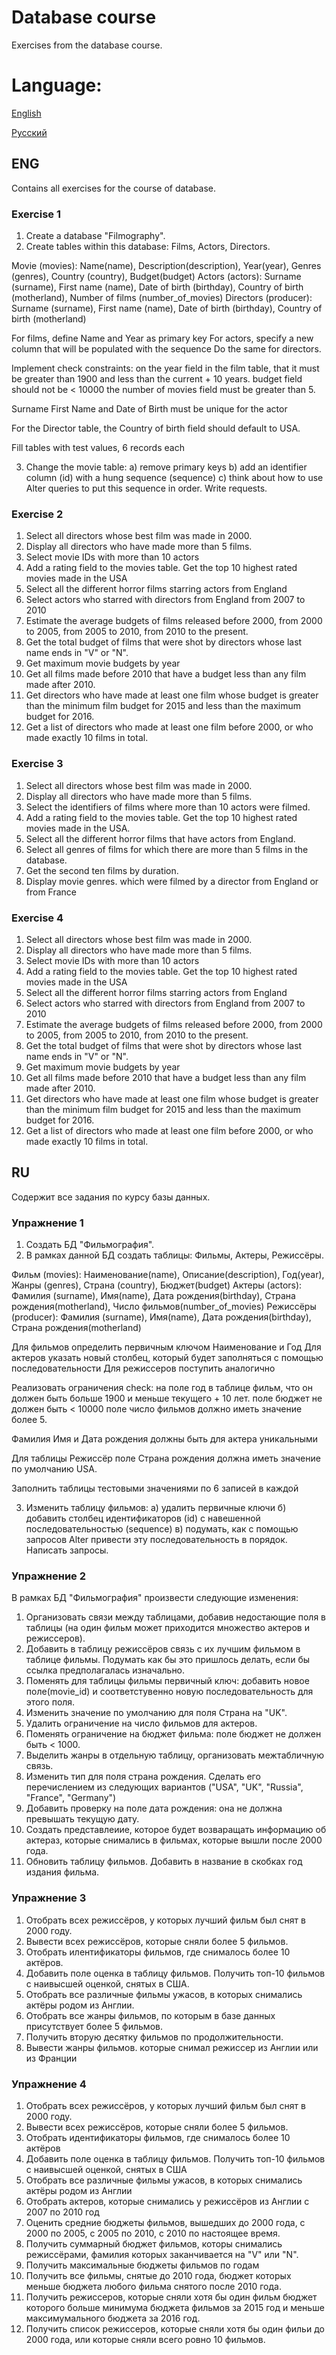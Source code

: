 # Database course
Exercises from the database course.
# Language:
[English](https://github.com/l0w0l-Y/database-course#eng)

[Русский](https://github.com/l0w0l-Y/database-course#ru)

## ENG
Contains all exercises for the course of database.
### Exercise 1
1. Create a database "Filmography".
2. Create tables within this database: Films, Actors, Directors.

Movie (movies): Name(name), Description(description), Year(year), Genres (genres), Country (country), Budget(budget)
Actors (actors): Surname (surname), First name (name), Date of birth (birthday), Country of birth (motherland), Number of films (number_of_movies)
Directors (producer): Surname (surname), First name (name), Date of birth (birthday), Country of birth (motherland)

For films, define Name and Year as primary key
For actors, specify a new column that will be populated with the sequence
Do the same for directors.

Implement check constraints:
on the year field in the film table, that it must be greater than 1900 and less than the current + 10 years.
budget field should not be < 10000
the number of movies field must be greater than 5.

Surname First Name and Date of Birth must be unique for the actor

For the Director table, the Country of birth field should default to USA.

Fill tables with test values, 6 records each
 
3. Change the movie table:
a) remove primary keys
b) add an identifier column (id) with a hung sequence (sequence)
c) think about how to use Alter queries to put this sequence in order. Write requests.
### Exercise 2
1. Select all directors whose best film was made in 2000.
2. Display all directors who have made more than 5 films.
3. Select movie IDs with more than 10 actors
4. Add a rating field to the movies table. Get the top 10 highest rated movies made in the USA
5. Select all the different horror films starring actors from England
6. Select actors who starred with directors from England from 2007 to 2010
7. Estimate the average budgets of films released before 2000, from 2000 to 2005, from 2005 to 2010, from 2010 to the present.
8. Get the total budget of films that were shot by directors whose last name ends in "V" or "N".
9. Get maximum movie budgets by year
10. Get all films made before 2010 that have a budget less than any film made after 2010.
11. Get directors who have made at least one film whose budget is greater than the minimum film budget for 2015 and less than the maximum budget for 2016.
12. Get a list of directors who made at least one film before 2000, or who made exactly 10 films in total.
### Exercise 3
1. Select all directors whose best film was made in 2000.
2. Display all directors who have made more than 5 films.
3. Select the identifiers of films where more than 10 actors were filmed.
4. Add a rating field to the movies table. Get the top 10 highest rated movies made in the USA.
5. Select all the different horror films that have actors from England.
6. Select all genres of films for which there are more than 5 films in the database.
7. Get the second ten films by duration.
8. Display movie genres. which were filmed by a director from England or from France
### Exercise 4
1. Select all directors whose best film was made in 2000.
2. Display all directors who have made more than 5 films.
3. Select movie IDs with more than 10 actors
4. Add a rating field to the movies table. Get the top 10 highest rated movies made in the USA
5. Select all the different horror films starring actors from England
6. Select actors who starred with directors from England from 2007 to 2010
7. Estimate the average budgets of films released before 2000, from 2000 to 2005, from 2005 to 2010, from 2010 to the present.
8. Get the total budget of films that were shot by directors whose last name ends in "V" or "N".
9. Get maximum movie budgets by year
10. Get all films made before 2010 that have a budget less than any film made after 2010.
11. Get directors who have made at least one film whose budget is greater than the minimum film budget for 2015 and less than the maximum budget for 2016.
12. Get a list of directors who made at least one film before 2000, or who made exactly 10 films in total.

## RU
Содержит все задания по курсу базы данных.
### Упражнение 1
1. Создать БД "Фильмография".
2. В рамках данной БД создать таблицы: Фильмы, Актеры, Режиссёры.

Фильм (movies): Наименование(name), Описание(description), Год(year), Жанры (genres), Страна (country), Бюджет(budget)
Актеры (actors): Фамилия (surname), Имя(name), Дата рождения(birthday), Страна рождения(motherland), Число фильмов(number_of_movies)
Режиссёры (producer): Фамилия (surname), Имя(name), Дата рождения(birthday), Страна рождения(motherland)

Для фильмов определить первичным ключом Наименование и Год
Для актеров указать новый столбец, который будет заполняться с помощью последовательности
Для режиссеров поступить аналогично

Реализовать ограничения check:
на поле год в таблице фильм, что он должен быть больше 1900 и меньше текущего + 10 лет.
поле бюджет не должен быть < 10000
поле число фильмов должно иметь значение более 5.

Фамилия Имя и Дата рождения должны быть для актера уникальными

Для таблицы Режиссёр поле Страна рождения должна иметь значение по умолчанию USA.

Заполнить таблицы тестовыми значениями по 6 записей в каждой
 
3. Изменить таблицу фильмов:
а) удалить первичные ключи 
б) добавить столбец идентификаторов (id) с навешенной последовательностью (sequence)
в) подумать, как с помощью запросов Alter привести эту последовательность в порядок. Написать запросы.
### Упражнение 2
В рамках БД "Фильмография" произвести следующие изменения:
1. Организовать связи между таблицами, добавив недостающие поля в таблицы (на один фильм может приходится множество актеров и режиссеров).
2. Добавить в таблицу режиссёров связь с их лучшим фильмом в таблице фильмы. Подумать как бы это пришлось делать, если бы ссылка предполагалась изначально.
3. Поменять для таблицы фильмы первичный ключ: добавить новое поле(movie_id) и соответстувенно новую последовательность для этого поля.
4. Изменить значение по умолчанию для поля Страна на "UK".
5. Удалить ограничение на число фильмов для актеров.
6. Поменять ограничение на бюджет фильма: поле бюджет не должен быть < 1000. 
7. Выделить жанры в отдельную таблицу, организовать межтабличную связь.
8. Изменить тип для поля страна рождения. Сделать его перечислением из следующих вариантов ("USA", "UK", "Russia", "France", "Germany")
9. Добавить проверку на поле дата рождения: она не должна превышать текущую дату.
10. Создать представлеиие, которое будет возваращать информацию об актераз, которые снимались в фильмах, которые вышли после 2000 года.
11. Обновить таблицу фильмов. Добавить в название в скобках год издания фильма.
### Упражнение 3
1. Отобрать всех режиссёров, у которых лучший фильм был снят в 2000 году. 
2. Вывести всех режиссёров, которые сняли более 5 фильмов.
3. Отобрать илентификаторы фильмов, где снималось более 10 актёров.
4. Добавить поле оценка в таблицу фильмов. Получить топ-10 фильмов с наивысшей оценкой, снятых в США.
5. Отобрать все различные фильмы ужасов, в которых снимались актёры родом из Англии.
6. Отобрать все жанры фильмов, по которым в базе данных присутствует более 5 фильмов.
7. Получить вторую десятку фильмов по продолжительности.
8. Вывести жанры фильмов. которые снимал режиссер из Англии или из Франции
### Упражнение 4
1. Отобрать всех режиссёров, у которых лучший фильм был снят в 2000 году. 
2. Вывести всех режиссёров, которые сняли более 5 фильмов.
3. Отобрать идентификаторы фильмов, где снималось более 10 актёров
4. Добавить поле оценка в таблицу фильмов. Получить топ-10 фильмов с наивысшей оценкой, снятых в США
5. Отобрать все различные фильмы ужасов, в которых снимались актёры родом из Англии
6. Отобрать актеров, которые снимались у режиссёров из Англии с 2007 по 2010 год
7. Оценить средние бюджеты фильмов, вышедших до 2000 года, с 2000 по 2005, с 2005 по 2010, с 2010 по настоящее время.
8. Получить суммарный бюджет фильмов, которы снимались режиссёрами, фамилия которых заканчивается на "V" или "N".
9. Получить максимальные бюджеты фильмов по годам
10. Получить все фильмы, снятые до 2010 года, бюджет которых меньше бюджета любого фильма снятого после 2010 года.
11. Получить режиссеров, которые сняли хотя бы один фильм бюджет которого больше минимума бюджета фильмов за 2015 год и меньше максимумального бюджета за 2016 год.
12. Получить список режиссеров, которые сняли хотя бы один фильи до 2000 года, или которые сняли всего ровно 10 фильмов.
